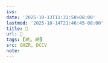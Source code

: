 ```yaml
---
ivs:
date: '2025-10-13T11:31:58+08:00'
lastmod: '2025-10-14T21:46:45-08:00'
title: 󰫐
url: 󰫐
tags: [總, 總]
src: GHZR, DCCV
note:
---
```

